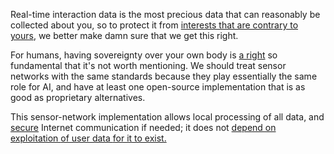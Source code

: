 Real-time interaction data is the most precious data that can reasonably be collected about you, so to protect it from [interests that are contrary to yours](https://www.singularityweblog.com/technology-reveals/), we better make damn sure that we get this right.

For humans, having sovereignty over your own body is [a right](https://en.wikipedia.org/wiki/Bodily_integrity) so fundamental that it's not worth mentioning. We should treat sensor networks with the same standards because they play essentially the same role for AI, and have at least one open-source implementation that is as good as proprietary alternatives.

This sensor-network implementation allows local processing of all data, and [secure](https://webrtc-security.github.io/) Internet communication if needed; it does not [depend on exploitation ](https://en.wikipedia.org/wiki/Big_Tech)[of user data ](https://www.techrepublic.com/article/big-data-privacy-is-a-bigger-issue-than-you-think/)[for it to exist.](https://www.prnewswire.com/news-releases/privacy-concerns-rise-as-businesses-report-increased-personal-data-collection-301356043.html)